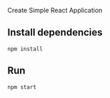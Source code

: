 Create Simple React Application

## Install dependencies

```
npm install

```

## Run
```
npm start
```
